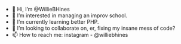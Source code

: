 - 👋 Hi, I’m @WillieBHines
- 👀 I’m interested in managing an improv school.
- 🌱 I’m currently learning better PHP.
- 💞️ I’m looking to collaborate on, er, fixing my insane mess of code?
- 📫 How to reach me: instagram - @williebhines

<!---
WillieBHines/WillieBHines is a ✨ special ✨ repository because its `README.md` (this file) appears on your GitHub profile.
You can click the Preview link to take a look at your changes.
--->
